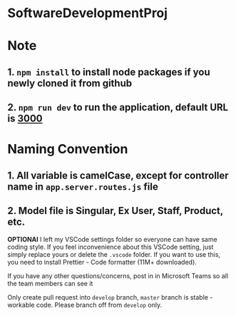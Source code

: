 # SoftwareDevelopmentProj
# Note
## 1. `npm install` to install node packages if you newly cloned it from github
## 2. `npm run dev` to run the application, default URL is [3000](http://localhost:3000/)
# Naming Convention
## 1. All variable is camelCase, except for controller name in `app.server.routes.js` file
## 2. Model file is Singular, Ex User, Staff, Product, etc.


**OPTIONAl** I left my VSCode settings folder so everyone can have same coding style. If you feel inconvenience about this VSCode setting, just simply replace yours or delete the `.vscode` folder. If you want to use this, you need to install Prettier - Code formatter (11M+ downloaded).

If you have any other questions/concerns, post in in Microsoft Teams so all the team members can see it

Only create pull request into `develop` branch, `master` branch is stable - workable code. Please branch off from `develop` only.
